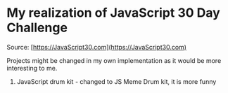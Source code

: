 # My realization of JavaScript 30 Day Challenge

Source: [https://JavaScript30.com](https://JavaScript30.com)

Projects might be changed in my own implementation as it would be more interesting to me.

1. JavaScript drum kit - changed to JS Meme Drum kit, it is more funny
